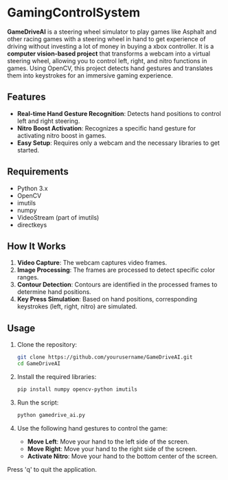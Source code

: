 # GamingControlSystem
**GameDriveAI** is a steering wheel simulator to play games like Asphalt and other racing games with a steering wheel in hand to get experience of driving without investing a lot of money in buying a xbox controller. It is a **computer vision-based project** that transforms a webcam into a virtual steering wheel, allowing you to control left, right, and nitro functions in games. Using OpenCV, this project detects hand gestures and translates them into keystrokes for an immersive gaming experience.

## Features

- **Real-time Hand Gesture Recognition**: Detects hand positions to control left and right steering.
- **Nitro Boost Activation**: Recognizes a specific hand gesture for activating nitro boost in games.
- **Easy Setup**: Requires only a webcam and the necessary libraries to get started.

## Requirements

* Python 3.x
* OpenCV
* imutils
* numpy
* VideoStream (part of imutils)
* directkeys

## How It Works

1. **Video Capture**: The webcam captures video frames.
2. **Image Processing**: The frames are processed to detect specific color ranges.
3. **Contour Detection**: Contours are identified in the processed frames to determine hand positions.
4. **Key Press Simulation**: Based on hand positions, corresponding keystrokes (left, right, nitro) are simulated.

## Usage

1. Clone the repository:
    ```sh
    git clone https://github.com/yourusername/GameDriveAI.git
    cd GameDriveAI
    ```

2. Install the required libraries:
    ```sh
    pip install numpy opencv-python imutils
    ```

3. Run the script:
    ```sh
    python gamedrive_ai.py
    ```

4. Use the following hand gestures to control the game:
    - **Move Left**: Move your hand to the left side of the screen.
    - **Move Right**: Move your hand to the right side of the screen.
    - **Activate Nitro**: Move your hand to the bottom center of the screen.

Press 'q' to quit the application.
